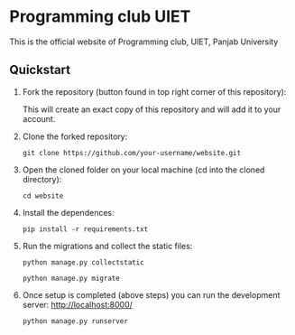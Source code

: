 # Programming club UIET #
This is the official website of Programming club, UIET, Panjab University

## Quickstart ##

1. Fork the repository (button found in top right corner of this repository):

    This will create an exact copy of this repository and will add it to your account.


2. Clone the forked repository:

    `git clone https://github.com/your-username/website.git`


3. Open the cloned folder on your local machine (cd into the cloned directory):

    `cd website`

4. Install the dependences:

    `pip install -r requirements.txt`

5. Run the migrations and collect the static files:

    `python manage.py collectstatic`

    `python manage.py migrate`

6. Once setup is completed (above steps) you can run the development server: [http://localhost:8000/](http://localhost:8000/)

    `python manage.py runserver`


